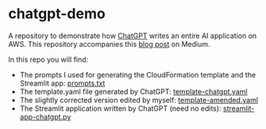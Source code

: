 # chatgpt-demo
A repository to demonstrate how [ChatGPT](https://chat.openai.com/) writes an entire AI application on AWS. This repository accompanies this [blog post](https://heiko-hotz.medium.com/i-used-chatgpt-to-create-an-entire-ai-application-on-aws-5b90e34c3d50) on Medium.

In this repo you will find:
- The prompts I used for generating the CloudFormation template and the Streamlit app: [prompts.txt](prompts.txt)
- The template.yaml file generated by ChatGPT: [template-chatgpt.yaml](template-chatgpt.yaml)
- The slightly corrected version edited by myself: [template-amended.yaml](template-amended.yaml)
- The Streamlit application written by ChatGPT (need no edits): [streamlit-app-chatgpt.py](streamlit-app-chatgpt.py)
